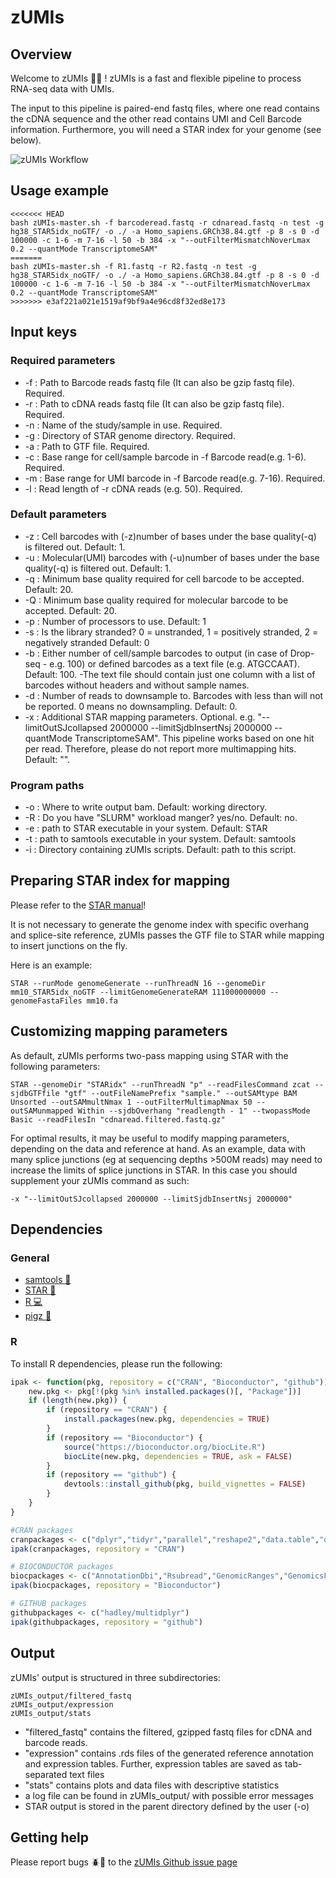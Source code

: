 # zUMIs
## Overview
Welcome to zUMIs :red_car::dash: !
zUMIs is a fast and flexible pipeline to process RNA-seq data with UMIs.

The input to this pipeline is paired-end fastq files, where one read contains the cDNA sequence and the other read contains UMI and Cell Barcode information. Furthermore, you will need a STAR index for your genome (see below).

![zUMIs Workflow](https://github.com/sdparekh/zUMIs/blob/master/zUMIs.png?raw=true)


## Usage example

```
<<<<<<< HEAD
bash zUMIs-master.sh -f barcoderead.fastq -r cdnaread.fastq -n test -g hg38_STAR5idx_noGTF/ -o ./ -a Homo_sapiens.GRCh38.84.gtf -p 8 -s 0 -d 100000 -c 1-6 -m 7-16 -l 50 -b 384 -x "--outFilterMismatchNoverLmax 0.2 --quantMode TranscriptomeSAM"
=======
bash zUMIs-master.sh -f R1.fastq -r R2.fastq -n test -g hg38_STAR5idx_noGTF/ -o ./ -a Homo_sapiens.GRCh38.84.gtf -p 8 -s 0 -d 100000 -c 1-6 -m 7-16 -l 50 -b 384 -x "--outFilterMismatchNoverLmax 0.2 --quantMode TranscriptomeSAM"
>>>>>>> e3af221a021e1519af9bf9a4e96cd8f32ed8e173
```


## Input keys

### Required parameters

-	-f  <Barcode read fastq> : Path to Barcode reads fastq file (It can also be gzip fastq file). Required.
-	-r  <cDNA read fastq>    : Path to cDNA reads fastq file (It can also be gzip fastq file). Required.
-	-n  <StudyName>          : Name of the study/sample in use. Required.
-	-g  <genomedir>          : Directory of STAR genome directory.  Required.
-	-a  <GTF annotation>     : Path to GTF file. Required.
-	-c  <XC baserange>       : Base range for cell/sample barcode in -f Barcode read(e.g. 1-6).  Required.
-	-m  <XM baserange>       : Base range for UMI barcode in -f Barcode read(e.g. 7-16).  Required.
-	-l  <readlength>         : Read length of -r cDNA reads (e.g. 50).  Required.

### Default parameters
-	-z  <cellbcbase>         : Cell barcodes with (-z)number of bases under the base quality(-q) is filtered out.  Default: 1.
-	-u  <molbcbase>          : Molecular(UMI) barcodes with (-u)number of bases under the base quality(-q) is filtered out.  Default: 1.
-	-q  <cellbasequal>       : Minimum base quality required for cell barcode to be accepted.  Default: 20.
-	-Q  <umibasequal>        : Minimum base quality required for molecular barcode to be accepted.  Default: 20.
-	-p  <processors>         : Number of processors to use. Default: 1
-	-s  <strandedness>	 : Is the library stranded? 0 = unstranded, 1 = positively stranded, 2 = negatively stranded Default: 0
-	-b  <Barcodes>           : Either number of cell/sample barcodes to output (in case of Drop-seq - e.g. 100) or defined barcodes as a text file (e.g. ATGCCAAT).  Default: 100. -The text file should contain just one column with a list of barcodes without headers and without sample names.
-	-d  <downsampling>	 : Number of reads to downsample to. Barcodes with less than <d> will not be reported. 0 means no downsampling. Default: 0.
-	-x  <STARparams>	 : Additional STAR mapping parameters. Optional. e.g. "--limitOutSJcollapsed 2000000 --limitSjdbInsertNsj 2000000 --quantMode TranscriptomeSAM".  This pipeline works based on one hit per read. Therefore, please do not report more multimapping hits. Default: "".

### Program paths
-	-o  <outputdir>          : Where to write output bam. Default: working directory.
-	-R  <isSLURM>		 : Do you have "SLURM" workload manger? yes/no. Default: no.
-	-e  <STAR-executable>	 : path to STAR executable in your system. Default: STAR
-	-t  <samtools-executable>: path to samtools executable in your system. Default: samtools
-	-i  <zUMIs-dir>   	 : Directory containing zUMIs scripts.  Default: path to this script.


## Preparing STAR index for mapping

Please refer to the [STAR manual](https://github.com/alexdobin/STAR/blob/master/doc/STARmanual.pdf)!

It is not necessary to generate the genome index with specific overhang and splice-site reference, zUMIs passes the GTF file to STAR while mapping to insert junctions on the fly.

Here is an example:

```
STAR --runMode genomeGenerate --runThreadN 16 --genomeDir mm10_STAR5idx_noGTF --limitGenomeGenerateRAM 111000000000 --genomeFastaFiles mm10.fa
```

## Customizing mapping parameters

As default, zUMIs performs two-pass mapping using STAR with the following parameters:

```
STAR --genomeDir "STARidx" --runThreadN "p" --readFilesCommand zcat --sjdbGTFfile "gtf" --outFileNamePrefix "sample." --outSAMtype BAM Unsorted --outSAMmultNmax 1 --outFilterMultimapNmax 50 --outSAMunmapped Within --sjdbOverhang "readlength - 1" --twopassMode Basic --readFilesIn "cdnaread.filtered.fastq.gz"
```

For optimal results, it may be useful to modify mapping parameters, depending on the data and reference at hand.
As an example, data with many splice junctions (eg at sequencing depths >500M reads) may need to increase the limits of splice junctions in STAR. In this case you should supplement your zUMIs command as such:

```
-x "--limitOutSJcollapsed 2000000 --limitSjdbInsertNsj 2000000"
```

## Dependencies
### General
- [samtools :wrench:](http://samtools.sourceforge.net/)
- [STAR :star2:](https://github.com/alexdobin/STAR)
- [R :computer:](https://www.r-project.org/)
- [pigz :pig:](http://zlib.net/pigz/)

### R
To install R dependencies, please run the following:

```R
ipak <- function(pkg, repository = c("CRAN", "Bioconductor", "github")) {
    new.pkg <- pkg[!(pkg %in% installed.packages()[, "Package"])]
    if (length(new.pkg)) {
        if (repository == "CRAN") {
            install.packages(new.pkg, dependencies = TRUE)
        }
        if (repository == "Bioconductor") {
            source("https://bioconductor.org/biocLite.R")
            biocLite(new.pkg, dependencies = TRUE, ask = FALSE)
        }
        if (repository == "github") {
            devtools::install_github(pkg, build_vignettes = FALSE)
        }
    }
}

#CRAN packages
cranpackages <- c("dplyr","tidyr","parallel","reshape2","data.table","optparse","cowplot")
ipak(cranpackages, repository = "CRAN")

# BIOCONDUCTOR packages
biocpackages <- c("AnnotationDbi","Rsubread","GenomicRanges","GenomicsFeatures","GenomicAlignments")
ipak(biocpackages, repository = "Bioconductor")

# GITHUB packages
githubpackages <- c("hadley/multidplyr")
ipak(githubpackages, repository = "github")

```

## Output

zUMIs' output is structured in three subdirectories:

```
zUMIs_output/filtered_fastq
zUMIs_output/expression
zUMIs_output/stats
```

- "filtered_fastq" contains the filtered, gzipped fastq files for cDNA and barcode reads.
- "expression" contains .rds files of the generated reference annotation and expression tables. Further, expression tables are saved as tab-separated text files
- "stats" contains plots and data files with descriptive statistics
- a log file can be found in zUMIs_output/ with possible error messages
- STAR output is stored in the parent directory defined by the user (-o)

## Getting help

Please report bugs :beetle::bug: to the [zUMIs Github issue page](https://github.com/sdparekh/zUMIs/issues)
